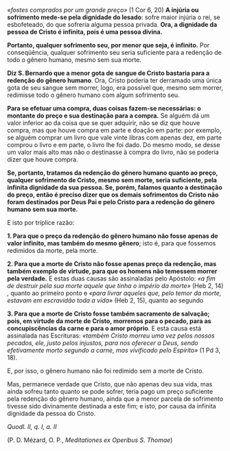
*«fostes comprados por um grande preço»* (1 Cor 6, 20) **A injúria ou sofrimento mede-se pela dignidade do lesado**: sofre maior injúria o rei, se esbofeteado, do que sofreria alguma pessoa privada. **Ora, a dignidade da pessoa de Cristo é infinita, pois é uma pessoa divina.**

**Portanto, qualquer sofrimento seu, por menor que seja, é infinito.** Por conseqüência, qualquer sofrimento seu seria suficiente para a redenção de todo o gênero humano, mesmo sem sua morte.

**Diz S. Bernardo que a menor gota de sangue de Cristo bastaria para a redenção do gênero humano**. Ora, Cristo poderia ter derramado uma única gota de seu sangue sem morrer, logo, era possível que, mesmo sem morrer, redimisse todo o gênero humano com algum sofrimento seu.

**Para se efetuar uma compra, duas coisas fazem-se necessárias: o montante do preço e sua destinação para a compra.** Se alguém dá um valor inferior ao da coisa que se quer adquirir, não se diz que houve compra, mas que houve compra em parte e doação em parte: por exemplo, se alguém comprar um livro que vale vinte libras com apenas dez, em parte comprou o livro e em parte, o livro lhe foi dado. Do mesmo modo, se desse um valor mais alto mas não o destinasse à compra do livro, não se poderia dizer que houve compra.

**Se, portanto, tratamos da redenção do gênero humano quanto ao preço, qualquer sofrimento de Cristo, mesmo sem morte, seria suficiente, pela infinita dignidade da sua pessoa. Se, porém, falamos quanto a destinação do preço, então é preciso dizer que os demais sofrimentos do Cristo não foram destinados por Deus Pai e pelo Cristo para a redenção do gênero humano sem sua morte.**

E isto por tríplice razão:

**1. Para que o preço da redenção do gênero humano não fosse apenas de valor infinito, mas também do mesmo gênero**; isto é, para que fossemos redimidos da morte, pela morte.

**2. Para que a morte de Cristo não fosse apenas preço da redenção, mas também exemplo de virtude, para que os homens não temessem morrer pela verdade.** E estas duas causas são assinaladas pelo Apóstolo: *«a fim de destruir pela sua morte aquele que tinha o império da morte»* (Heb 2, 14) *,* quanto ao primeiro ponto e *«para livrar aqueles que, pelo temor da morte, estavam em escravidão toda a vida»* (Heb 2, 15), quanto ao segundo 

**3. Para que a morte de Cristo fosse também sacramento de salvação; pois, em virtude da morte de Cristo, morremos para o pecado, para as concupiscências da carne e para o amor próprio**. E esta causa está assinalada nas Escrituras: *«também Cristo morreu uma vez pelos nossos pecados, ele, justo pelos injustos, para nos oferecer a Deus, sendo efetivamente morto segundo a carne, mas vivificado pelo Espírito»* (1 Pd 3, 18).

E, por isso, o gênero humano não foi redimido sem a morte de Cristo.

Mas, permanece verdade que Cristo, que não apenas deu sua vida, mas ainda sofreu tanto quanto se pode sofrer, teria pago um preço suficiente pela redenção do gênero humano, ainda que a menor parcela de sofrimento tivesse sido divinamente destinada a este fim; e isto, por causa da infinita dignidade da pessoa do Cristo.

*Quodl. II, q. I, a. II*

(P. D. Mézard, O. P., *Meditationes ex Operibus S. Thomae*)

